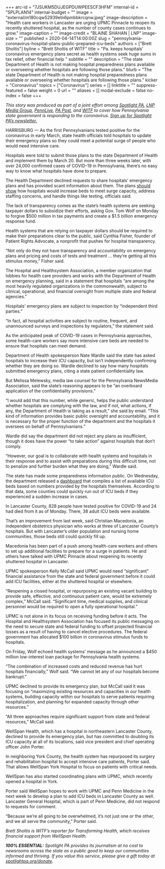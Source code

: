 +++
arc-id = "7JSUKM5DUJEGPDUWPEESCF3HFM"
internal-id = "SPLPLAN14"
internal-budget = ""
image = "external/m180cqw52939etn6pmbbkrcqnw.jpeg"
image-description = "Health care workers in Lancaster are urging UPMC Pinnacle to reopen its recently shuttered hospital, as the number of county cases continues to grow."
image-caption = ""
image-credit = "BLAINE SHAHAN | LNP"
image-size = ""
published = 2020-04-14T14:00:00Z
slug = "pennsylvania-coronavirus-hospital-plans-public-prepared-icu-beds"
authors = ["Brett Sholtis"]
byline = "Brett Sholtis of WITF"
title = "Pa. keeps hospitals’ coronavirus emergency plans secret as health systems seek huge sums in tax relief, other financial help "
subtitle = ""
description = "The state Department of Health is not making hospital preparedness plans available or overseeing whether hospitals are following those plans."
blurb = "The state Department of Health is not making hospital preparedness plans available or overseeing whether hospitals are following those plans."
kicker = "Coronavirus"
topics = ["Coronavirus"]
series = []
linktitle = ""
suppress-featured = false
weight = 0
url = ""
aliases = []
modal-exclude = false
no-index = false
+++

<i>This story was produced as part of a joint effort among </i><a href="https://www.spotlightpa.org/"><i>Spotlight PA</i></a><i>, </i><a href="https://lancasteronline.com/"><i>LNP Media Group</i></a><i>, </i><a href="https://www.pennlive.com/"><i>PennLive</i></a><i>, </i><a href="https://papost.org/"><i>PA Post</i></a><i>, and </i><a href="https://www.witf.org/"><i>WITF</i></a><i> to cover how Pennsylvania state government is responding to the coronavirus. </i><a href="https://www.spotlightpa.org/newsletters"><i>Sign up for Spotlight PA’s newsletter.</i></a>

HARRISBURG — As the first Pennsylvanians tested positive for the coronavirus in early March, state health officials told hospitals to update their emergency plans so they could meet a potential surge of people who would need intensive care.

Hospitals were told to submit those plans to the state Department of Health and implement them by March 20. But more than three weeks later, with over 24,000 confirmed cases of COVID-19 in Pennsylvania, there’s no easy way to know what hospitals have done to prepare.

The Health Department declined requests to share hospitals’ emergency plans and has provided scant information about them. The plans <a href="https://www.health.pa.gov/topics/Documents/Diseases%20and%20Conditions/Guidance%20on%20Hospital%20Responses%20to%20COVID-19.pdf">should show</a> how hospitals would increase beds to meet surge capacity, address staffing concerns, and handle things like testing, officials said.

The lack of transparency comes as the state’s health systems are seeking taxpayer dollars to subsidize their efforts, asking Gov. Tom Wolf on Monday to forgive $500 million in tax payments and create a $1.5 billion emergency response fund.

Health systems that are relying on taxpayer dollars should be required to make their preparations clear to the public, said Cynthia Fisher, founder of Patient Rights Advocate, a nonprofit that pushes for hospital transparency.

“Not only do they not have transparency and accountability on emergency plans and pricing and costs of tests and treatment ... they’re getting all this stimulus money,” Fisher said.

The Hospital and Healthsystem Association, a member organization that lobbies for health care providers and works with the Department of Health on emergency planning, said in a statement that hospitals “are among the most heavily regulated organizations in the commonwealth, subject to clinical, operational, and financial oversight from multiple state and federal agencies.”

Hospitals’ emergency plans are subject to inspection by “independent third parties.”

“In fact, all hospital activities are subject to routine, frequent, and unannounced surveys and inspections by regulators,” the statement said.

<script src="https://www.spotlightpa.org/embed.js" async></script><div data-spl-embed-version="1" data-spl-src="https://www.spotlightpa.org/embeds/donate/"></div>

As the anticipated peak of COVID-19 cases in Pennsylvania approaches, some health-care workers say more intensive care beds are needed to ensure that hospitals can meet demand.

Department of Health spokesperson Nate Wardle said the state has asked hospitals to increase their ICU capacity, but isn’t independently confirming whether they are doing so. Wardle declined to say how many hospitals submitted emergency plans, citing a state patient confidentiality law.

But Melissa Melewsky, media law counsel for the Pennsylvania NewsMedia Association, said the state’s reasoning appears to be “an overboard application of the confidentiality provisions.”

“I would add that this number, while generic, helps the public understand whether hospitals are complying with the law, and if not, what actions, if any, the Department of Health is taking as a result,” she said by email. “This kind of information provides basic public oversight and accountability, and it is necessary for the proper function of the department and the hospitals it oversees on behalf of Pennsylvanians.”

Wardle did say the department did not reject any plans as insufficient, though it does have the power “to take action” against hospitals that don’t comply.

“However, our goal is to collaborate with health systems and hospitals in their response and to assist with preparations during this difficult time, not to penalize and further burden what they are doing,” Wardle said.

The state has made some preparedness information public. On Wednesday, the department released a <a href="https://www.arcgis.com/apps/opsdashboard/index.html#/85054b06472e4208b02285b8557f24cf">dashboard</a> that compiles a list of available ICU beds based on numbers provided by the hospitals themselves. According to that data, some counties could quickly run out of ICU beds if they experienced a sudden increase in cases.

In Lancaster County, 828 people have tested positive for COVID-19 and 24 had died from it as of Monday. There, 38 adult ICU beds were available.

That’s an improvement from last week, said Christian Macedonia, an independent obstetrics physician who works at three of Lancaster County’s hospitals. But with Lancaster’s older population and nursing home communities, those beds still could quickly fill up.

Macedonia has been part of a push among health-care workers and others to set up additional facilities to prepare for a surge in patients. He and others have talked with UPMC Pinnacle about reopening its recently shuttered hospital in Lancaster.

UPMC spokesperson Kelly McCall said UPMC would need “significant” financial assistance from the state and federal government before it could add ICU facilities, either at the shuttered hospital or elsewhere.

“Reopening a closed hospital, or repurposing an existing vacant building to provide safe, effective, and continuous patient care, would be extremely complex,” McCall said. “Significant time, medical supplies, and clinical personnel would be required to open a fully operational hospital.”

<script src="https://www.spotlightpa.org/embed.js" async></script><div data-spl-embed-version="1" data-spl-src="https://www.spotlightpa.org/embeds/newsletter/"></div>


UPMC is not alone in its focus on receiving funding before it acts. The Hospital and Healthsystem Association has focused its public messaging on the need to secure state and federal funding to offset projected financial losses as a result of having to cancel elective procedures. The federal government has allocated $100 billion in coronavirus stimulus funds to hospitals.

On Friday, Wolf echoed health systems’ message as he announced a $450 million low-interest loan package for Pennsylvania health systems.

“The combination of increased costs and reduced revenue has hurt hospitals financially,” Wolf said. “We cannot let any of our hospitals become bankrupt.”

UPMC declined to provide its emergency plan, but McCall said it was focusing on “maximizing existing resources and capacities in our health systems, building capacity within our hospitals to serve patients requiring hospitalization, and planning for expanded capacity through other resources.”

“All three approaches require significant support from state and federal resources,” McCall said.

WellSpan Health, which has a hospital in northeastern Lancaster County, declined to provide its emergency plan, but has committed to doubling its ICU capacity at all of its locations, said vice president and chief operating officer John Porter.

In neighboring York County, the health system has repurposed its surgery and rehabilitation hospital to accept intensive care patients, Porter said. That allows WellSpan York Hospital to focus on patients with critical needs.

WellSpan has also started coordinating plans with UPMC, which recently opened a hospital in York.

Porter said WellSpan hopes to work with UPMC and Penn Medicine in the next week to develop a plan to add ICU beds in Lancaster County as well. Lancaster General Hospital, which is part of Penn Medicine, did not respond to requests for comment.

“Because we’re all going to be overwhelmed, it’s not just one or the other, and we all serve the community,” Porter said.

<i>Brett Sholtis is WITF’s reporter for Transforming Health, which receives financial support from WellSpan Health. </i>

<i><b>100% ESSENTIAL:</b></i><i> Spotlight PA provides its journalism at no cost to newsrooms across the state as a public good to keep our communities informed and thriving. If you value this service, please give a gift today at </i><a href="https://www.spotlightpa.org/donate"><i>spotlightpa.org/donate</i></a><i>.</i>

<script src="https://www.spotlightpa.org/embed.js" async></script><div data-spl-embed-version="1" data-spl-src="https://www.spotlightpa.org/embeds/tips/?tip_text=Do%20you%20have%20a%20tip%20about%20%3Cb%3Ehow%20Pa.'s%20government%20is%20responding%20to%20the%20coronavirus%3C%2Fb%3E%3F%20Tell%20us."></div>
